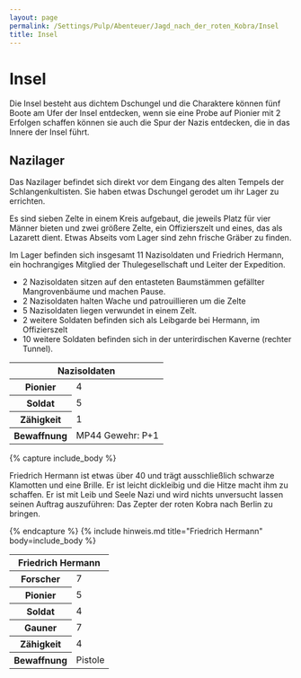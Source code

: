 ```yaml
---
layout: page
permalink: /Settings/Pulp/Abenteuer/Jagd_nach_der_roten_Kobra/Insel
title: Insel
---
```


# Insel

Die Insel besteht aus dichtem Dschungel und die Charaktere können fünf Boote am Ufer der Insel entdecken, wenn sie eine Probe auf Pionier mit 2 Erfolgen schaffen können sie auch die Spur der Nazis entdecken, die in das Innere der Insel führt.

## Nazilager

Das Nazilager befindet sich direkt vor dem Eingang des alten Tempels der Schlangenkultisten. Sie haben etwas Dschungel gerodet um ihr Lager zu errichten.

Es sind sieben Zelte in einem Kreis aufgebaut, die jeweils Platz für vier Männer bieten und zwei größere Zelte, ein Offizierszelt und eines, das als Lazarett dient. Etwas Abseits vom Lager sind zehn frische Gräber zu finden.

Im Lager befinden sich insgesamt 11 Nazisoldaten und Friedrich Hermann, ein hochrangiges Mitglied der Thulegesellschaft und Leiter der Expedition.

- 2 Nazisoldaten sitzen auf den entasteten Baumstämmen gefällter Mangrovenbäume und machen Pause.
- 2 Nazisoldaten halten Wache und patrouillieren um die Zelte
- 5 Nazisoldaten liegen verwundet in einem Zelt.
- 2 weitere Soldaten befinden sich als Leibgarde bei Hermann, im Offizierszelt
- 10 weitere Soldaten befinden sich in der unterirdischen Kaverne (rechter Tunnel).

<table>
<thead>
<tr><th colspan="2">Nazisoldaten</th></tr>
</thead>
<tbody>
<tr><th>Pionier</th><td>4</td></tr>
<tr><th>Soldat</th><td>5</td></tr>
<tr><th>Zähigkeit</th><td>1</td></tr>
<tr><th>Bewaffnung</th><td>MP44 Gewehr: P+1</td></tr>
</tbody>
</table>

{% capture include_body %}
<p>Friedrich Hermann ist etwas über 40 und trägt ausschließlich schwarze Klamotten und eine Brille. Er ist leicht dickleibig und die Hitze macht ihm zu schaffen. Er ist mit Leib und Seele Nazi und wird nichts unversucht lassen seinen Auftrag auszuführen: Das Zepter der roten Kobra nach Berlin zu bringen.</p>
{% endcapture %}
{% include hinweis.md title="Friedrich Hermann" body=include_body %}

<table>
<thead>
<tr><th colspan="2">Friedrich Hermann</th></tr>
</thead>
<tbody>
<tr><th>Forscher</th><td>7</td></tr>
<tr><th>Pionier</th><td>5</td></tr>
<tr><th>Soldat</th><td>4</td></tr>
<tr><th>Gauner</th><td>7</td></tr>
<tr><th>Zähigkeit</th><td>4</td></tr>
<tr><th>Bewaffnung</th><td>Pistole</td></tr>
</tbody>
</table>
